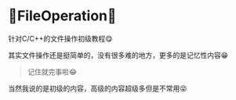 # :page_facing_up:FileOperation:page_facing_up:
针对C/C++的文件操作初级教程:yum:

其实文件操作还是挺简单的，没有很多难的地方，更多的是记忆性内容:grin:

> 记住就完事啦:joy:

当然我说的是初级的内容，高级的内容超级多但是不常用:stuck_out_tongue_closed_eyes: